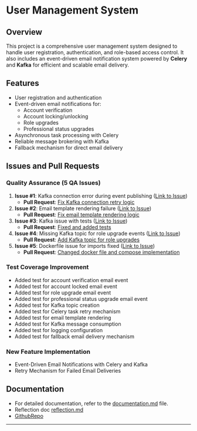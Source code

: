 # User Management System

## Overview
This project is a comprehensive user management system designed to handle user registration, authentication, and role-based access control. It also includes an event-driven email notification system powered by **Celery** and **Kafka** for efficient and scalable email delivery.

## Features
- User registration and authentication
- Event-driven email notifications for:
  - Account verification
  - Account locking/unlocking
  - Role upgrades
  - Professional status upgrades
- Asynchronous task processing with Celery
- Reliable message brokering with Kafka
- Fallback mechanism for direct email delivery

## Issues and Pull Requests

### Quality Assurance (5 QA Issues)
1. **Issue #1**: Kafka connection error during event publishing ([Link to Issue](https://github.com/Frex22/user_management_Final/issues/1))
   - **Pull Request**: [Fix Kafka connection retry logic](https://github.com/Frex22/user_management_Final/pull/2)
2. **Issue #2**: Email template rendering failure ([Link to Issue](https://github.com/Frex22/user_management_Final/issues/3))
   - **Pull Request**: [Fix email template rendering logic](https://github.com/Frex22/user_management_Final/pull/4)
3. **Issue #3**: Kafka issue with tests ([Link to Issue](https://github.com/Frex22/user_management_Final/issues/5))
   - **Pull Request**: [Fixed and added tests](https://github.com/Frex22/user_management_Final/pull/6)
4. **Issue #4**: Missing Kafka topic for role upgrade events ([Link to Issue](https://github.com/Frex22/user_management_Final/issues/7))
   - **Pull Request**: [Add Kafka topic for role upgrades](https://github.com/Frex22/user_management_Final/pull/8)
5. **Issue #5**: Dockerfile issue for imports fixed ([Link to Issue](https://github.com/Frex22/user_management_Final/issues/9))
   - **Pull Request**: [Changed docker file and compose implementation](https://github.com/Frex22/user_management_Final/pull/10)

### Test Coverage Improvement
- Added test for account verification email event
- Added test for account locked email event
- Added test for role upgrade email event
- Added test for professional status upgrade email event
- Added test for Kafka topic creation
- Added test for Celery task retry mechanism
- Added test for email template rendering
- Added test for Kafka message consumption
- Added test for logging configuration
- Added test for fallback email delivery mechanism

### New Feature Implementation
- Event-Driven Email Notifications with Celery and Kafka
- Retry Mechanism for Failed Email Deliveries


## Documentation
- For detailed documentation, refer to the [documentation.md](documentation.md) file.
- Reflection doc [reflection.md](reflection.md)
- [GithubRepo](https://github.com/Frex22/user_management_Final)

---
